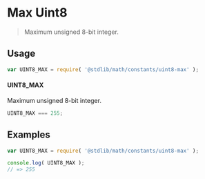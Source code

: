# Max Uint8

> Maximum unsigned 8-bit integer.

<section class="usage">

## Usage

``` javascript
var UINT8_MAX = require( '@stdlib/math/constants/uint8-max' );
```

#### UINT8_MAX

Maximum unsigned 8-bit integer.

``` javascript
UINT8_MAX === 255;
```

</section>

<!-- /.usage -->


<section class="examples">

## Examples

<!-- TODO: better example -->

``` javascript
var UINT8_MAX = require( '@stdlib/math/constants/uint8-max' );

console.log( UINT8_MAX );
// => 255
```

</section>

<!-- /.examples -->


<section class="links">

</section>

<!-- /.links -->
